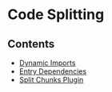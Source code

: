 # Code Splitting

## Contents

- [Dynamic Imports](./dynamic-imports)
- [Entry Dependencies](./entry-dependencies)
- [Split Chunks Plugin](./split-chunks-plugin)
